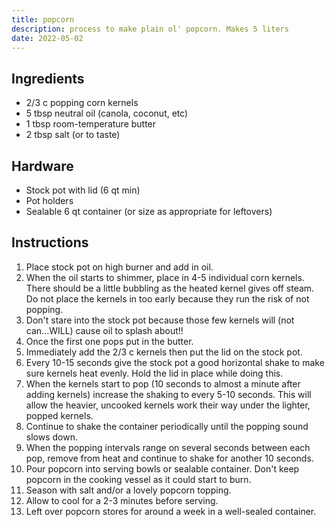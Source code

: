 ```yaml
---
title: popcorn
description: process to make plain ol' popcorn. Makes 5 liters
date: 2022-05-02
---
```


## Ingredients

- 2/3 c popping corn kernels
- 5 tbsp neutral oil (canola, coconut, etc)
- 1 tbsp room-temperature butter
- 2 tbsp salt (or to taste)

## Hardware

- Stock pot with lid (6 qt min)
- Pot holders
- Sealable 6 qt container (or size as appropriate for leftovers)

## Instructions

1. Place stock pot on high burner and add in oil.
2. When the oil starts to shimmer, place in 4-5 individual corn kernels. There should be a little bubbling as the heated kernel gives off steam. Do not place the kernels in too early because they run the risk of not popping.
3. Don't stare into the stock pot because those few kernels will (not can...WILL) cause oil to splash about!!
4. Once the first one pops put in the butter.
5. Immediately add the 2/3 c kernels then put the lid on the stock pot.
6. Every 10-15 seconds give the stock pot a good horizontal shake to make sure kernels heat evenly. Hold the lid in place while doing this.
7. When the kernels start to pop (10 seconds to almost a minute after adding kernels) increase the shaking to every 5-10 seconds. This will allow the heavier, uncooked kernels work their way under the lighter, popped kernels.
8. Continue to shake the container periodically until the popping sound slows down.
9. When the popping intervals range on several seconds between each pop, remove from heat and continue to shake for another 10 seconds.
10. Pour popcorn into serving bowls or sealable container. Don't keep popcorn in the cooking vessel as it could start to burn.
11. Season with salt and/or a lovely popcorn topping.
12. Allow to cool for a 2-3 minutes before serving.
13. Left over popcorn stores for around a week in a well-sealed container.
